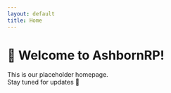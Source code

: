 ```yaml
---
layout: default
title: Home
---
```


# 👋 Welcome to AshbornRP!

This is our placeholder homepage.  
Stay tuned for updates 🚀
